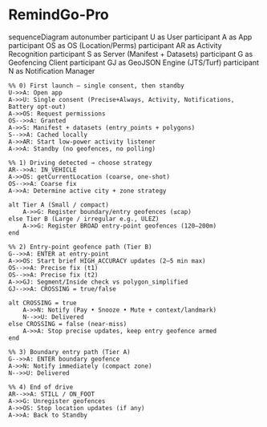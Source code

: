 # RemindGo-Pro

sequenceDiagram
    autonumber
    participant U as User
    participant A as App
    participant OS as OS (Location/Perms)
    participant AR as Activity Recognition
    participant S as Server (Manifest + Datasets)
    participant G as Geofencing Client
    participant GJ as GeoJSON Engine (JTS/Turf)
    participant N as Notification Manager

    %% 0) First launch – single consent, then standby
    U->>A: Open app
    A->>U: Single consent (Precise+Always, Activity, Notifications, Battery opt-out)
    A->>OS: Request permissions
    OS-->>A: Granted
    A->>S: Manifest + datasets (entry_points + polygons)
    S-->>A: Cached locally
    A->>AR: Start low-power activity listener
    A->>A: Standby (no geofences, no polling)

    %% 1) Driving detected → choose strategy
    AR-->>A: IN_VEHICLE
    A->>OS: getCurrentLocation (coarse, one-shot)
    OS-->>A: Coarse fix
    A->>A: Determine active city + zone strategy

    alt Tier A (Small / compact)
        A->>G: Register boundary/entry geofences (≤cap)
    else Tier B (Large / irregular e.g., ULEZ)
        A->>G: Register BROAD entry-point geofences (120–200m)
    end

    %% 2) Entry-point geofence path (Tier B)
    G-->>A: ENTER at entry-point
    A->>OS: Start brief HIGH_ACCURACY updates (2–5 min max)
    OS-->>A: Precise fix (t1)
    OS-->>A: Precise fix (t2)
    A->>GJ: Segment/Inside check vs polygon_simplified
    GJ-->>A: CROSSING = true/false

    alt CROSSING = true
        A->>N: Notify (Pay • Snooze • Mute + context/landmark)
        N-->>U: Delivered
    else CROSSING = false (near-miss)
        A->>A: Stop precise updates, keep entry geofence armed
    end

    %% 3) Boundary entry path (Tier A)
    G-->>A: ENTER boundary geofence
    A->>N: Notify immediately (compact zone)
    N-->>U: Delivered

    %% 4) End of drive
    AR-->>A: STILL / ON_FOOT
    A->>G: Unregister geofences
    A->>OS: Stop location updates (if any)
    A->>A: Back to Standby

